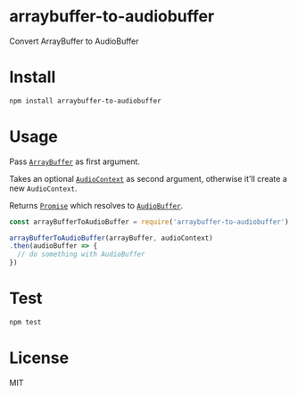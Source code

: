 # arraybuffer-to-audiobuffer

Convert ArrayBuffer to AudioBuffer

# Install

```bash
npm install arraybuffer-to-audiobuffer
```

# Usage

Pass [`ArrayBuffer`](https://developer.mozilla.org/en-US/docs/Web/JavaScript/Reference/Global_Objects/ArrayBuffer) as first argument.

Takes an optional [`AudioContext`](https://developer.mozilla.org/en-US/docs/Web/API/AudioContext) as second argument, otherwise it'll create a new `AudioContext`.

Returns [`Promise`](https://developer.mozilla.org/en-US/docs/Web/JavaScript/Reference/Global_Objects/Promise) which resolves to [`AudioBuffer`](https://developer.mozilla.org/en-US/docs/Web/API/AudioBuffer).

```javascript
const arrayBufferToAudioBuffer = require('arraybuffer-to-audiobuffer')

arrayBufferToAudioBuffer(arrayBuffer, audioContext)
.then(audioBuffer => {
  // do something with AudioBuffer
})
```

# Test

```bash
npm test
```

# License

MIT
